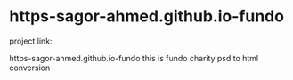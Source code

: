 # https-sagor-ahmed.github.io-fundo

project link: 

https-sagor-ahmed.github.io-fundo
this is fundo charity psd to html conversion
